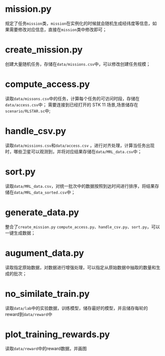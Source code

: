 # mission.py

规定了任务`mission`类，`mission`在实例化的时候就会随机生成经纬度等信息，如果需要修改对应信息，直接在`mission`类中修改即可；

# create_mission.py

创建大量随机任务，存储在`data/missions.csv`中，可以修改创建任务规模；

# compute_access.py

读取`data/missons.csv`中的任务，计算每个任务的可访问时段，存储在`data/access.csv`中；
需要连接到已经打开的 STK 11 场景,场景储存在`scenario/RLSTAR.sc`中;

# handle_csv.py

读取`data/missions.csv`和`data/access.csv`
，进行对齐处理，计算当任务出现时，哪些卫星可以观测到，并将对应结果存储在`data/MRL_data.csv`中；

# sort.py

读取`data/MRL_data.csv`，对统一批次中的数据按照到达时间进行排序，将结果存储在`data/MRL_data_sorted.csv`中；

# generate_data.py

整合了`create_mission.py` `compute_access.py`、`handle_csv.py`、`sort.py`，可以一键生成数据；

# augument_data.py

读取指定原始数据，对数据进行增强处理，可以指定从原始数据中抽取的数量和生成的批次；

# no_similate_train.py

读取`data/lab`中的实验数据，训练模型，储存最好的模型，并且储存每轮的reward到`data/reward`中

# plot_training_rewards.py

读取`data/reward`中的reward数据，并画图
